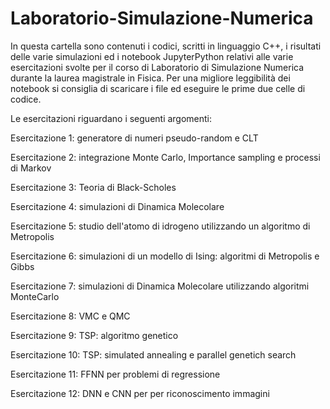 # Laboratorio-Simulazione-Numerica
In questa cartella sono contenuti i codici, scritti in linguaggio C++, i risultati delle varie simulazioni ed i notebook JupyterPython relativi alle varie esercitazioni svolte per il corso di Laboratorio di Simulazione Numerica durante la laurea magistrale in Fisica. 
Per una migliore leggibilità dei notebook si consiglia di scaricare i file ed eseguire le prime due celle di codice. 

Le esercitazioni riguardano i seguenti argomenti:

Esercitazione 1: generatore di numeri pseudo-random e CLT

Esercitazione 2: integrazione Monte Carlo, Importance sampling e processi di Markov

Esercitazione 3: Teoria di Black-Scholes

Esercitazione 4: simulazioni di Dinamica Molecolare

Esercitazione 5: studio dell'atomo di idrogeno utilizzando un algoritmo di Metropolis

Esercitazione 6: simulazioni di un modello di Ising: algoritmi di Metropolis e Gibbs

Esercitazione 7: simulazioni di Dinamica Molecolare utilizzando algoritmi MonteCarlo

Esercitazione 8: VMC e QMC

Esercitazione 9: TSP: algoritmo genetico

Esercitazione 10: TSP: simulated annealing e parallel genetich search

Esercitazione 11: FFNN per problemi di regressione

Esercitazione 12: DNN e CNN per per riconoscimento immagini
